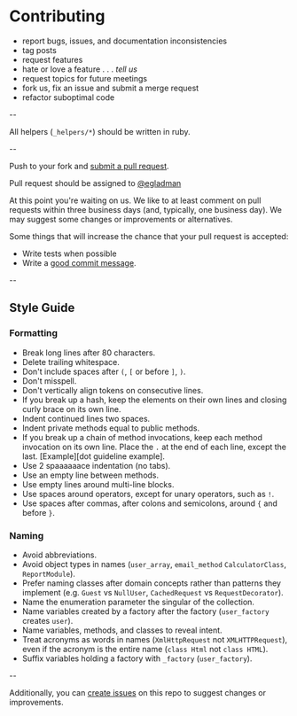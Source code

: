 # Contributing
  - report bugs, issues, and documentation inconsistencies
  - tag posts
  - request features
  - hate or love a feature . . . *tell us*
  - request topics for future meetings
  - fork us, fix an issue and submit a merge request
  - refactor suboptimal code


--

All helpers (`_helpers/*`) should be written in ruby.

--


Push to your fork and [submit a pull request][pr].

Pull request should be assigned to [@egladman](http://github.com/egladman)


[pr]: https://github.com/osuosc/open-source-club-website/compare/

At this point you're waiting on us. We like to at least comment on pull requests
within three business days (and, typically, one business day). We may suggest
some changes or improvements or alternatives.

Some things that will increase the chance that your pull request is accepted:

* Write tests when possible
* Write a [good commit message][commit].

[commit]: http://tbaggery.com/2008/04/19/a-note-about-git-commit-messages.html

--

## Style Guide

### Formatting

* Break long lines after 80 characters.
* Delete trailing whitespace.
* Don't include spaces after `(`, `[` or before `]`, `)`.
* Don't misspell.
* Don't vertically align tokens on consecutive lines.
* If you break up a hash, keep the elements on their own lines and closing curly
  brace on its own line.
* Indent continued lines two spaces.
* Indent private methods equal to public methods.
* If you break up a chain of method invocations, keep each method invocation on
  its own line. Place the `.` at the end of each line, except the last.
  [Example][dot guideline example].
* Use 2 spaaaaaace indentation (no tabs).
* Use an empty line between methods.
* Use empty lines around multi-line blocks.
* Use spaces around operators, except for unary operators, such as `!`.
* Use spaces after commas, after colons and semicolons, around `{` and before
  `}`.


### Naming

* Avoid abbreviations.
* Avoid object types in names (`user_array`, `email_method` `CalculatorClass`, `ReportModule`).
* Prefer naming classes after domain concepts rather than patterns they
  implement (e.g. `Guest` vs `NullUser`, `CachedRequest` vs `RequestDecorator`).
* Name the enumeration parameter the singular of the collection.
* Name variables created by a factory after the factory (`user_factory`
  creates `user`).
* Name variables, methods, and classes to reveal intent.
* Treat acronyms as words in names (`XmlHttpRequest` not `XMLHTTPRequest`),
  even if the acronym is the entire name (`class Html` not `class HTML`).
* Suffix variables holding a factory with `_factory` (`user_factory`).

--

Additionally, you can [create issues](https://github.com/osuosc/open-source-club-website/issues) on this repo to suggest changes or improvements.
